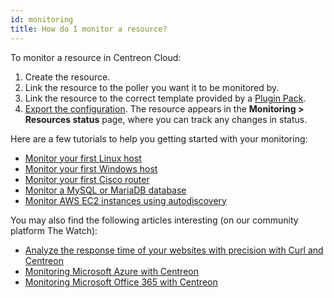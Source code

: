 ```yaml
---
id: monitoring
title: How do I monitor a resource?
---
```


To monitor a resource in Centreon Cloud:

1. Create the resource.
2. Link the resource to the poller you want it to be monitored by.
3. Link the resource to the correct template provided by a [Plugin Pack](../monitoring/pluginpacks).
4. [Export the configuration](../monitoring/monitoring-servers/deploying-a-configuration.md). The resource appears in the **Monitoring > Resources status** page, where you can track any changes in status.

Here are a few tutorials to help you getting started with your monitoring:

* [Monitor your first Linux host](monitor-linux-server-with-snmp)
* [Monitor your first Windows host](monitor-windows-server-with-snmp)
* [Monitor your first Cisco router](monitor-cisco-router-with-snmp)
* [Monitor a MySQL or MariaDB database](mysql_tuto.md)
* [Monitor AWS EC2 instances using autodiscovery](autodisco-aws)

You may also find the following articles interesting (on our community platform The Watch):

* [Analyze the response time of your websites with precision with Curl and Centreon](https://thewatch.centreon.com/product-how-to-21/analyze-the-response-time-of-your-websites-with-precision-with-curl-and-centreon-113)
* [Monitoring Microsoft Azure with Centreon](https://thewatch.centreon.com/product-how-to-21/monitoring-microsoft-azure-with-centreon-114)
* [Monitoring Microsoft Office 365 with Centreon](https://thewatch.centreon.com/product-how-to-21/monitoring-microsoft-office-365-with-centreon-120)
